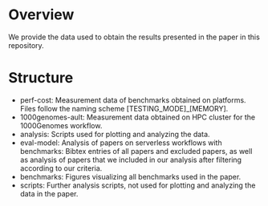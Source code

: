 # Overview

We provide the data used to obtain the results presented in the paper in this repository. 

# Structure

* perf-cost: Measurement data of benchmarks obtained on platforms. Files follow the naming scheme [TESTING_MODE]_[MEMORY]. 
* 1000genomes-ault: Measurement data obtained on HPC cluster for the 1000Genomes workflow. 
* analysis: Scripts used for plotting and analyzing the data. 
* eval-model: Analysis of papers on serverless workflows with benchmarks: Bibtex entries of all papers and excluded papers, as well as analysis of papers that we included in our analysis after filtering according to our criteria. 
* benchmarks: Figures visualizing all benchmarks used in the paper. 
* scripts: Further analysis scripts, not used for plotting and analyzing the data in the paper. 

